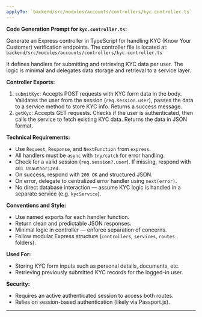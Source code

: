 ```yaml
---
applyTo: `backend/src/modules/accounts/controllers/kyc.controller.ts`
---
```


**Code Generation Prompt for `kyc.controller.ts`:**

 Generate an Express controller in TypeScript for handling KYC (Know Your Customer) verification endpoints. The controller file is located at:
 `backend/src/modules/accounts/controllers/kyc.controller.ts`

 It defines handlers for submitting and retrieving KYC data per user. The logic is minimal and delegates data storage and retrieval to a service layer.

 **Controller Exports:**

 1. `submitKyc`: Accepts POST requests with KYC form data in the body. Validates the user from the session (`req.session.user`), passes the data to a service method to store KYC info. Returns a success message.
 2. `getKyc`: Accepts GET requests. Checks if the user is authenticated, then calls the service to fetch existing KYC data. Returns the data in JSON format.

 **Technical Requirements:**

 * Use `Request`, `Response`, and `NextFunction` from `express`.
 * All handlers must be `async` with `try/catch` for error handling.
 * Check for a valid session (`req.session?.user`). If missing, respond with `401 Unauthorized`.
 * On success, respond with `200 OK` and structured JSON.
 * On error, delegate to centralized error handler using `next(error)`.
 * No direct database interaction — assume KYC logic is handled in a separate service (e.g. `kycService`).

 **Conventions and Style:**

 * Use named exports for each handler function.
 * Return clean and predictable JSON responses.
 * Minimal logic in controller — enforce separation of concerns.
 * Follow modular Express structure (`controllers`, `services`, `routes` folders).

 **Used For:**

 * Storing KYC form inputs such as personal details, documents, etc.
 * Retrieving previously submitted KYC records for the logged-in user.

 **Security:**

 * Requires an active authenticated session to access both routes.
 * Relies on session-based authentication (likely via Passport.js).

---